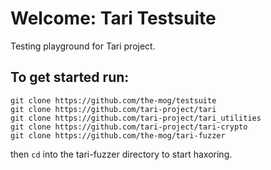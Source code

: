 # Welcome: Tari Testsuite
Testing playground for Tari project.

## To get started run:

```
git clone https://github.com/the-mog/testsuite
git clone https://github.com/tari-project/tari
git clone https://github.com/tari-project/tari_utilities
git clone https://github.com/tari-project/tari-crypto
git clone https://github.com/the-mog/tari-fuzzer
```

then ```cd``` into the tari-fuzzer directory to start haxoring.
